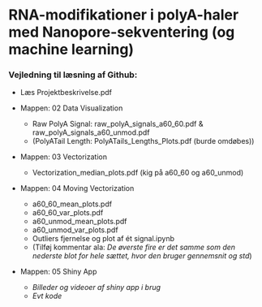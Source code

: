 # RNA-modifikationer i polyA-haler med Nanopore-sekventering (og machine learning)

### Vejledning til læsning af Github:
- Læs Projektbeskrivelse.pdf 

-  Mappen: 02 Data Visualization
    - Raw PolyA Signal: raw_polyA_signals_a60_60.pdf & raw_polyA_signals_a60_unmod.pdf
    - (PolyATail Length: PolyATails_Lengths_Plots.pdf (burde omdøbes))
 
- Mappen: 03 Vectorization
    - Vectorization_median_plots.pdf (kig på a60_60 og a60_unmod)
 
- Mappen: 04 Moving Vectorization
    - a60_60_mean_plots.pdf
    - a60_60_var_plots.pdf
    - a60_unmod_mean_plots.pdf
    - a60_unmod_var_plots.pdf
    - Outliers fjernelse og plot af ét signal.ipynb
    - (Tilføj kommentar ala: *De øverste fire er det samme som den nederste blot for hele sættet, hvor den bruger gennemsnit og std*)
 
- Mappen: 05 Shiny App
    - *Billeder og videoer af shiny app i brug*
    - *Evt kode*

